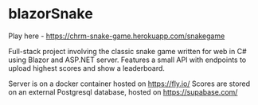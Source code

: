 # blazorSnake

Play here - https://chrm-snake-game.herokuapp.com/snakegame

Full-stack project involving the classic snake game written for web in C# using Blazor and ASP.NET server.
Features a small API with endpoints to upload highest scores and show a leaderboard.

Server is on a docker container hosted on https://fly.io/
Scores are stored on an external Postgresql database, hosted on https://supabase.com/
